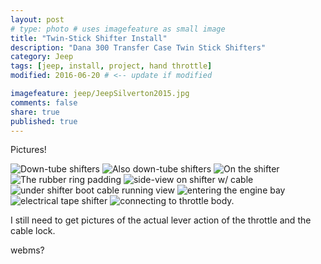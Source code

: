 ```yaml
---
layout: post
# type: photo # uses imagefeature as small image
title: "Twin-Stick Shifter Install"
description: "Dana 300 Transfer Case Twin Stick Shifters"
category: Jeep
tags: [jeep, install, project, hand throttle]
modified: 2016-06-20 # <-- update if modified

imagefeature: jeep/JeepSilverton2015.jpg
comments: false
share: true
published: true
---
```


Pictures!

![Down-tube shifters](./images/jeep/hand-throttle/IMAG0347.jpg)
![Also down-tube shifters](./images/jeep/hand-throttle/IMAG0352.jpg)
![On the shifter](./images/jeep/hand-throttle/IMAG0355.jpg)
![The rubber ring padding](./images/jeep/hand-throttle/IMAG0356.jpg)
![side-view on shifter w/ cable](./images/jeep/hand-throttle/IMAG0357.jpg)
![under shifter boot cable running view](./images/jeep/hand-throttle/IMAG0359.jpg)
![entering the engine bay](./images/jeep/hand-throttle/IMAG0363.jpg)
![electrical tape shifter](./images/jeep/hand-throttle/IMAG0365.jpg)
![connecting to throttle body.](./images/jeep/hand-throttle/IMAG0368.jpg)

I still need to get pictures of the actual lever action of the throttle and the cable lock.

webms?
